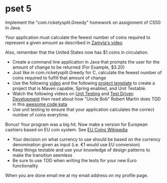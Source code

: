 pset 5 
======

Implement the "com.ricketysplit.Greedy" homework on assignment of CS50 in Java.

Your application must calculate the fewest number of coins required to represent a given amount as described in [Zamyla's video](http://tv.launchcode.us/#/videos/cs50_greedy?lesson=CS50)

Also, remember that the United States now has $1 coins in circulation.

* Create a command line application in Java that prompts the user for the amount of change to be returned (For Example, $3.20)
* Just like in com.ricketysplit.Greedy for C, calculate the fewest number of coins required to fulfill that amount of change
* Use the following [video](http://tv.launchcode.us/#/videos/java_maven_project_structure?lesson=Java) and the following [project template](https://github.com/MoMenne/launchcode-greedy-template) to create a project that is Maven capable, Spring enabled, and Unit Testable.
* Watch the following videos on [Unit Testing](http://tv.launchcode.us/#/videos/java_unit_testing?lesson=Java) and [Test Driven Development](http://tv.launchcode.us/#/videos/java_test_driven_development?lesson=Java) then read about how "Uncle Bob" Robert Martin does TDD in this [awesome code kata](http://butunclebob.com/ArticleS.UncleBob.TheBowlingGameKata)
* Use unit testing to ensure that your application calculates the correct number of coins everytime.  

Bonus!  Your program was a big hit.  Now make a version for European cashiers based on EU coin system.  See [EU Coins Wikipedia](http://en.wikipedia.org/wiki/Euro_coins)
* Your decision on what currency to use should be based on the currency denomination given as input (i.e. €1 would use EU conversion)
* Keep things testable and use your knowledge of design patterns to make the transition seemless
* Be sure to use TDD when writing the tests for your new Euro functionality

When you are done email me at my email address on my profile page.
